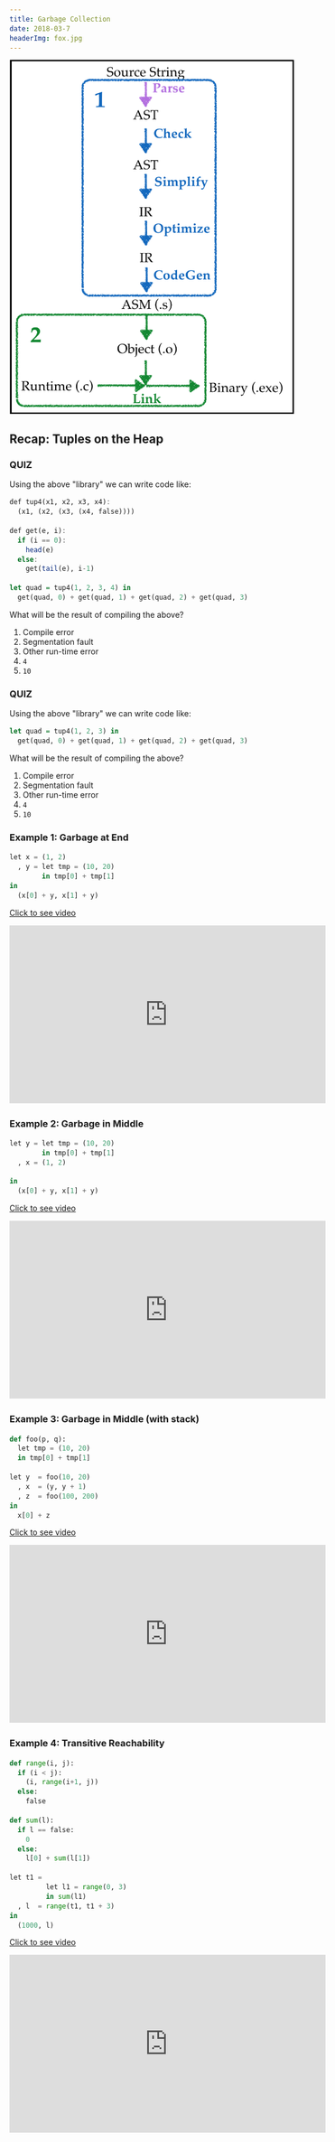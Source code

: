 ```yaml
---
title: Garbage Collection
date: 2018-03-7
headerImg: fox.jpg
---
```


![Compiler and Runtime](/static/img/compiler-pipeline-1-2.png)

## Recap: Tuples on the Heap

### QUIZ

Using the above "library" we can write code like:

```haskell
def tup4(x1, x2, x3, x4):
  (x1, (x2, (x3, (x4, false))))

def get(e, i):
  if (i == 0):
    head(e)
  else:
    get(tail(e), i-1)

let quad = tup4(1, 2, 3, 4) in
  get(quad, 0) + get(quad, 1) + get(quad, 2) + get(quad, 3)
```

What will be the result of compiling the above?

1. Compile error
2. Segmentation fault
3. Other run-time error
4. `4`
5. `10`

### QUIZ

Using the above "library" we can write code like:

```haskell
let quad = tup4(1, 2, 3) in
  get(quad, 0) + get(quad, 1) + get(quad, 2) + get(quad, 3)
```

What will be the result of compiling the above?

1. Compile error
2. Segmentation fault
3. Other run-time error
4. `4`
5. `10`


### Example 1: Garbage at End

```python
let x = (1, 2)
  , y = let tmp = (10, 20)
        in tmp[0] + tmp[1]
in
  (x[0] + y, x[1] + y)
```

[Click to see video][mov1]

<iframe width="560" height="315" src="https://www.youtube.com/embed/LddzswC7jEM" frameborder="0" allow="autoplay; encrypted-media" allowfullscreen></iframe>


### Example 2: Garbage in Middle

```python
let y = let tmp = (10, 20)
        in tmp[0] + tmp[1]
  , x = (1, 2)

in
  (x[0] + y, x[1] + y)
```

[Click to see video][mov2]

<iframe width="560" height="315" src="https://www.youtube.com/embed/2u0y-u1ksbY" frameborder="0" allow="autoplay; encrypted-media" allowfullscreen></iframe>


### Example 3: Garbage in Middle (with stack)

```python
def foo(p, q):
  let tmp = (10, 20)
  in tmp[0] + tmp[1]

let y  = foo(10, 20)
  , x  = (y, y + 1)
  , z  = foo(100, 200)
in
  x[0] + z
```

[Click to see video][mov3]

<iframe width="560" height="315" src="https://www.youtube.com/embed/pCrBJWDwr2k" frameborder="0" allow="autoplay; encrypted-media" allowfullscreen></iframe>


### Example 4: Transitive Reachability

```python
def range(i, j):
  if (i < j):
    (i, range(i+1, j))
  else:
    false

def sum(l):
  if l == false:
    0
  else:
    l[0] + sum(l[1])

let t1 =
         let l1 = range(0, 3)
         in sum(l1)
  , l  = range(t1, t1 + 3)
in
  (1000, l)
```

[Click to see video][mov4]

<iframe width="560" height="315" src="https://www.youtube.com/embed/3MEmwxtEprE" frameborder="0" allow="autoplay; encrypted-media" allowfullscreen></iframe>


[mov1]: https://youtu.be/LddzswC7jEM
[mov2]: https://youtu.be/2u0y-u1ksbY
[mov3]: https://youtu.be/pCrBJWDwr2k
[mov4]: https://youtu.be/3MEmwxtEprE 


